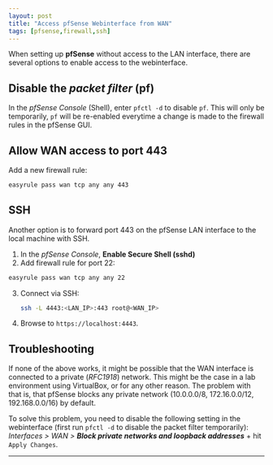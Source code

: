 ```yaml
---
layout: post
title: "Access pfSense Webinterface from WAN"
tags: [pfsense,firewall,ssh]
---
```


When setting up **pfSense** without access to the LAN interface, there are several options to enable access to the webinterface.

## Disable the *packet filter* (pf)
In the *pfSense Console*  (Shell), enter `pfctl -d` to disable `pf`. This will only be temporarily, `pf` will be re-enabled everytime a change is made to the firewall rules in the pfSense GUI.

## Allow WAN access to port 443
Add a new firewall rule:
```bash
easyrule pass wan tcp any any 443
```

## SSH 
Another option is to forward port 443 on the pfSense LAN interface to the local machine with SSH.
1. In the *pfSense Console*, **Enable Secure Shell (sshd)**
2. Add firewall rule for port 22:
 ```bash
 easyrule pass wan tcp any any 22
 ```
3. Connect via SSH:
   ```bash
   ssh -L 4443:<LAN_IP>:443 root@<WAN_IP>
   ```
4. Browse to `https://localhost:4443`.

## Troubleshooting
If none of the above works, it might be possible that the WAN interface is connected to a private (*RFC1918*) network. This might be the case in a lab environment using VirtualBox, or for any other reason. The problem with that is, that pfSense blocks any private network (10.0.0.0/8, 172.16.0.0/12, 192.168.0.0/16) by default. 

To solve this problem, you need to disable the following setting in the webinterface (first run `pfctl -d` to disable the packet filter temporarily):
*Interfaces > WAN >* ***Block private networks and loopback addresses*** + hit `Apply Changes`.

---
